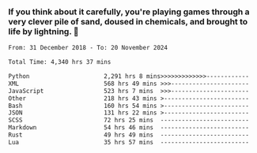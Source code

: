 ### If you think about it carefully, you're playing games through a very clever pile of sand, doused in chemicals, and brought to life by lightning.  👋


<!--START_SECTION:waka-->

```txt
From: 31 December 2018 - To: 20 November 2024

Total Time: 4,340 hrs 37 mins

Python                     2,291 hrs 8 mins>>>>>>>>>>>>>------------   52.79 %
XML                        568 hrs 49 mins >>>----------------------   13.11 %
JavaScript                 523 hrs 7 mins  >>>----------------------   12.05 %
Other                      218 hrs 43 mins >------------------------   05.04 %
Bash                       160 hrs 54 mins >------------------------   03.71 %
JSON                       131 hrs 22 mins >------------------------   03.03 %
SCSS                       72 hrs 25 mins  -------------------------   01.67 %
Markdown                   54 hrs 46 mins  -------------------------   01.26 %
Rust                       49 hrs 49 mins  -------------------------   01.15 %
Lua                        35 hrs 57 mins  -------------------------   00.83 %
```

<!--END_SECTION:waka-->
